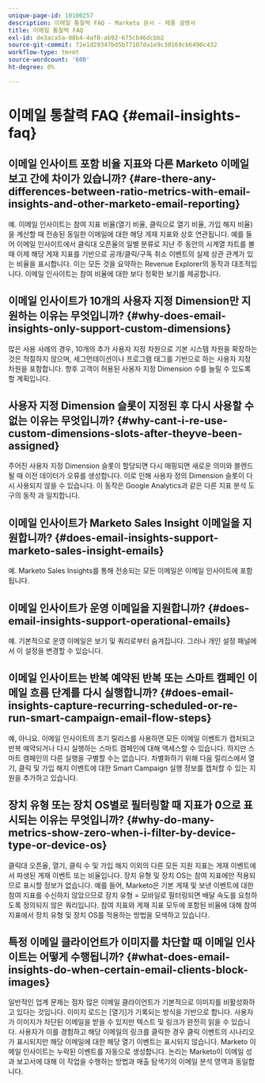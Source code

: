 ```yaml
---
unique-page-id: 10100257
description: 이메일 통찰력 FAQ - Marketo 문서 - 제품 설명서
title: 이메일 통찰력 FAQ
exl-id: de3aca5a-08b4-4af8-ab92-675cb46dcbb2
source-git-commit: 72e1d29347bd5b77107da1e9c30169cb6490c432
workflow-type: tm+mt
source-wordcount: '600'
ht-degree: 0%

---
```


# 이메일 통찰력 FAQ {#email-insights-faq}

## 이메일 인사이트 포함 비율 지표와 다른 Marketo 이메일 보고 간에 차이가 있습니까? {#are-there-any-differences-between-ratio-metrics-with-email-insights-and-other-marketo-email-reporting}

예. 이메일 인사이트는 참여 지표 비율(열기 비율, 클릭으로 열기 비율, 가입 해지 비율)을 계산할 때 전송된 동일한 이메일에 대한 해당 게재 지표와 상호 연관됩니다. 예를 들어 이메일 인사이트에서 클릭대 오픈율의 일별 분류로 지난 주 동안의 시계열 차트를 볼 때 이제 해당 게재 지표를 기반으로 공개/클릭/구독 취소 이벤트의 실제 상관 관계가 있는 비율을 표시합니다. 이는 모든 것을 요약하는 Revenue Explorer의 동작과 대조적입니다. 이메일 인사이트는 참여 비율에 대한 보다 정확한 보기를 제공합니다.

## 이메일 인사이트가 10개의 사용자 지정 Dimension만 지원하는 이유는 무엇입니까? {#why-does-email-insights-only-support-custom-dimensions}

많은 사용 사례의 경우, 10개의 추가 사용자 지정 차원으로 기본 시스템 차원을 확장하는 것은 적절하지 않으며, 세그먼테이션이나 프로그램 태그를 기반으로 하는 사용자 지정 차원을 포함합니다. 향후 고객이 허용된 사용자 지정 Dimension 수를 늘릴 수 있도록 할 계획입니다.

## 사용자 지정 Dimension 슬롯이 지정된 후 다시 사용할 수 없는 이유는 무엇입니까? {#why-cant-i-re-use-custom-dimensions-slots-after-theyve-been-assigned}

주어진 사용자 지정 Dimension 슬롯이 할당되면 다시 매핑되면 새로운 의미와 블렌드될 때 이전 데이터가 오류를 생성합니다. 이로 인해 사용자 정의 Dimension 슬롯이 다시 사용되지 않을 수 있습니다. 이 동작은 Google Analytics과 같은 다른 지표 분석 도구의 동작 과 일치합니다.

## 이메일 인사이트가 Marketo Sales Insight 이메일을 지원합니까? {#does-email-insights-support-marketo-sales-insight-emails}

예. Marketo Sales Insights를 통해 전송되는 모든 이메일은 이메일 인사이트에 포함됩니다.

## 이메일 인사이트가 운영 이메일을 지원합니까? {#does-email-insights-support-operational-emails}

예. 기본적으로 운영 이메일은 보기 및 쿼리로부터 숨겨집니다. 그러나 개인 설정 패널에서 이 설정을 변경할 수 있습니다.

## 이메일 인사이트는 반복 예약된 반복 또는 스마트 캠페인 이메일 흐름 단계를 다시 실행합니까? {#does-email-insights-capture-recurring-scheduled-or-re-run-smart-campaign-email-flow-steps}

예, 아니요. 이메일 인사이트의 초기 릴리스를 사용하면 모든 이메일 이벤트가 캡처되고 반복 예약되거나 다시 실행하는 스마트 캠페인에 대해 액세스할 수 있습니다. 하지만 스마트 캠페인의 다른 실행을 구별할 수는 없습니다. 차별화하기 위해 다음 릴리스에서 열기, 클릭 및 가입 해지 이벤트에 대한 Smart Campaign 실행 정보를 캡처할 수 있는 지원을 추가하고 있습니다.

## 장치 유형 또는 장치 OS별로 필터링할 때 지표가 0으로 표시되는 이유는 무엇입니까? {#why-do-many-metrics-show-zero-when-i-filter-by-device-type-or-device-os}

클릭대 오픈율, 열기, 클릭 수 및 가입 해지 이외의 다른 모든 지원 지표는 게재 이벤트에서 파생된 게재 이벤트 또는 비율입니다. 장치 유형 및 장치 OS는 참여 지표에만 적용되므로 표시할 정보가 없습니다. 예를 들어, Marketo은 기본 게재 및 보낸 이벤트에 대한 참여 지표를 수신하지 않았으므로 장치 유형 = 모바일로 필터링되면 배달 속도를 요청하도록 정의되지 않은 쿼리입니다. 참여 지표와 게재 지표 모두에 포함된 비율에 대해 참여 지표에서 장치 유형 및 장치 OS를 적용하는 방법을 모색하고 있습니다.

## 특정 이메일 클라이언트가 이미지를 차단할 때 이메일 인사이트는 어떻게 수행됩니까? {#what-does-email-insights-do-when-certain-email-clients-block-images}

일반적인 업계 문제는 점차 많은 이메일 클라이언트가 기본적으로 이미지를 비활성화하고 있다는 것입니다. 이미지 로드는 [열기]가 기록되는 방식을 기반으로 합니다. 사용자가 이미지가 차단된 이메일을 받을 수 있지만 텍스트 및 링크가 완전히 읽을 수 있습니다. 사용자가 이를 경험하고 해당 이메일의 링크를 클릭한 경우 클릭 이벤트의 시나리오가 표시되지만 해당 이메일에 대한 해당 열기 이벤트는 표시되지 않습니다. Marketo 이메일 인사이트는 누락된 이벤트를 자동으로 생성합니다. 논리는 Marketo이 이메일 성과 보고서에 대해 이 작업을 수행하는 방법과 매출 탐색기의 이메일 분석 영역과 동일합니다.
